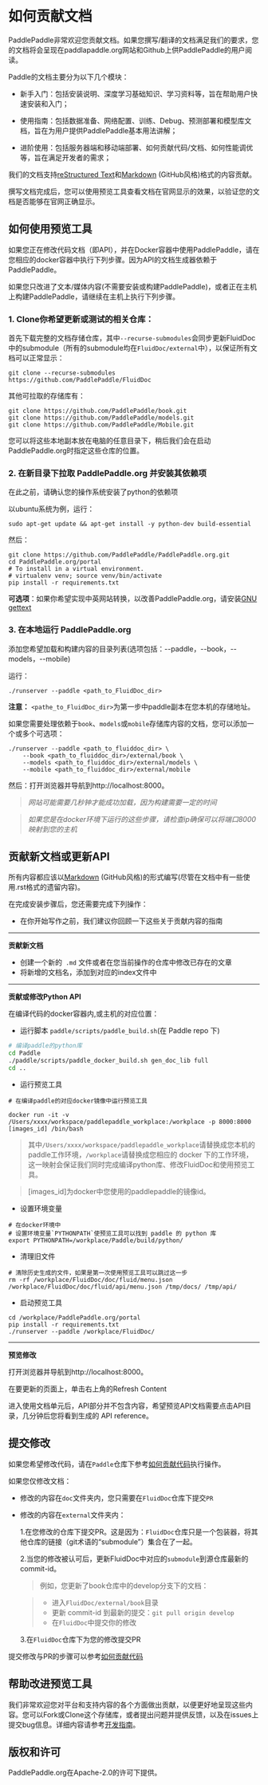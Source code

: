 # 如何贡献文档

PaddlePaddle非常欢迎您贡献文档。如果您撰写/翻译的文档满足我们的要求，您的文档将会呈现在paddlapaddle.org网站和Github上供PaddlePaddle的用户阅读。

Paddle的文档主要分为以下几个模块：

- 新手入门：包括安装说明、深度学习基础知识、学习资料等，旨在帮助用户快速安装和入门；

- 使用指南：包括数据准备、网络配置、训练、Debug、预测部署和模型库文档，旨在为用户提供PaddlePaddle基本用法讲解；

- 进阶使用：包括服务器端和移动端部署、如何贡献代码/文档、如何性能调优等，旨在满足开发者的需求；

我们的文档支持[reStructured Text](http://www.sphinx-doc.org/en/master/usage/restructuredtext/basics.html)和[Markdown](https://guides.github.com/features/mastering-markdown/) (GitHub风格)格式的内容贡献。

撰写文档完成后，您可以使用预览工具查看文档在官网显示的效果，以验证您的文档是否能够在官网正确显示。


## 如何使用预览工具

如果您正在修改代码文档（即API），并在Docker容器中使用PaddlePaddle，请在您相应的docker容器中执行下列步骤。因为API的文档生成器依赖于PaddlePaddle。

如果您只改进了文本/媒体内容(不需要安装或构建PaddlePaddle)，或者正在主机上构建PaddlePaddle，请继续在主机上执行下列步骤。

### 1. Clone你希望更新或测试的相关仓库：

首先下载完整的文档存储仓库，其中`--recurse-submodules`会同步更新FluidDoc中的submodule（所有的submodule均在`FluidDoc/external`中），以保证所有文档可以正常显示：

```
git clone --recurse-submodules https://github.com/PaddlePaddle/FluidDoc
```

其他可拉取的存储库有：


```
git clone https://github.com/PaddlePaddle/book.git
git clone https://github.com/PaddlePaddle/models.git
git clone https://github.com/PaddlePaddle/Mobile.git

```

您可以将这些本地副本放在电脑的任意目录下，稍后我们会在启动 PaddlePaddle.org时指定这些仓库的位置。

### 2. 在新目录下拉取 PaddlePaddle.org 并安装其依赖项

在此之前，请确认您的操作系统安装了python的依赖项

以ubuntu系统为例，运行：

```
sudo apt-get update && apt-get install -y python-dev build-essential
```

然后：

```
git clone https://github.com/PaddlePaddle/PaddlePaddle.org.git
cd PaddlePaddle.org/portal
# To install in a virtual environment.
# virtualenv venv; source venv/bin/activate
pip install -r requirements.txt
```

**可选项**：如果你希望实现中英网站转换，以改善PaddlePaddle.org，请安装[GNU gettext](https://www.gnu.org/software/gettext/)

### 3. 在本地运行 PaddlePaddle.org

添加您希望加载和构建内容的目录列表(选项包括：--paddle，--book，--models，--mobile)

运行：

```
./runserver --paddle <path_to_FluidDoc_dir>
```

**注意：**  `<pathe_to_FluidDoc_dir>`为第一步中paddle副本在您本机的存储地址。

如果您需要处理依赖于`book`、`models`或`mobile`存储库内容的文档，您可以添加一个或多个可选项：

```
./runserver --paddle <path_to_fluiddoc_dir> \
    --book <path_to_fluiddoc_dir>/external/book \
    --models <path_to_fluiddoc_dir>/external/models \
    --mobile <path_to_fluiddoc_dir>/external/mobile
```
然后：打开浏览器并导航到http://localhost:8000。

>*网站可能需要几秒钟才能成功加载，因为构建需要一定的时间*

>*如果您是在docker环境下运行的这些步骤，请检查ip确保可以将端口8000映射到您的主机*

## 贡献新文档或更新API

所有内容都应该以[Markdown](https://guides.github.com/features/mastering-markdown/) (GitHub风格)的形式编写(尽管在文档中有一些使用.rst格式的遗留内容)。


在完成安装步骤后，您还需要完成下列操作：

  - 在你开始写作之前，我们建议你回顾一下这些关于贡献内容的指南

 ---

  **贡献新文档**


  - 创建一个新的` .md` 文件或者在您当前操作的仓库中修改已存在的文章
  - 将新增的文档名，添加到对应的index文件中

 ---

  **贡献或修改Python API**


  在编译代码的docker容器内,或主机的对应位置：

  - 运行脚本 `paddle/scripts/paddle_build.sh`(在 Paddle repo 下)
  
  ```bash
  # 编译paddle的python库
  cd Paddle
  ./paddle/scripts/paddle_docker_build.sh gen_doc_lib full
  cd ..
  ```

  - 运行预览工具

  ```
  # 在编译paddle的对应docker镜像中运行预览工具

  docker run -it -v /Users/xxxx/workspace/paddlepaddle_workplace:/workplace -p 8000:8000 [images_id] /bin/bash
  ```
  
  > 其中`/Users/xxxx/workspace/paddlepaddle_workplace`请替换成您本机的paddle工作环境，`/workplace`请替换成您相应的 docker 下的工作环境，这一映射会保证我们同时完成编译python库、修改FluidDoc和使用预览工具。

  > [images_id]为docker中您使用的paddlepaddle的镜像id。

  - 设置环境变量

  ```
  # 在docker环境中
  # 设置环境变量`PYTHONPATH`使预览工具可以找到 paddle 的 python 库
  export PYTHONPATH=/workplace/Paddle/build/python/
  ```

  - 清理旧文件

  ```
  # 清除历史生成的文件，如果是第一次使用预览工具可以跳过这一步
  rm -rf /workplace/FluidDoc/doc/fluid/menu.json /workplace/FluidDoc/doc/fluid/api/menu.json /tmp/docs/ /tmp/api/
  ```

  - 启动预览工具

  ```
  cd /workplace/PaddlePaddle.org/portal
  pip install -r requirements.txt
  ./runserver --paddle /workplace/FluidDoc/
  ```

---
  
  **预览修改**



  打开浏览器并导航到http://localhost:8000。

  在要更新的页面上，单击右上角的Refresh Content
  
  进入使用文档单元后，API部分并不包含内容，希望预览API文档需要点击API目录，几分钟后您将看到生成的 API reference。
  
	
## 提交修改

如果您希望修改代码，请在`Paddle`仓库下参考[如何贡献代码](../development/contribute_to_paddle.html)执行操作。

如果您仅修改文档：

  - 修改的内容在`doc`文件夹内，您只需要在`FluidDoc`仓库下提交`PR`
  
  - 修改的内容在`external`文件夹内：

    1.在您修改的仓库下提交PR。这是因为：`FluidDoc`仓库只是一个包装器，将其他仓库的链接（git术语的“submodule”）集合在了一起。
    
    2.当您的修改被认可后，更新FluidDoc中对应的`submodule`到源仓库最新的commit-id。

      > 例如，您更新了book仓库中的develop分支下的文档：
      

      > - 进入`FluidDoc/external/book`目录
      > - 更新 commit-id 到最新的提交：`git pull origin develop`
      > - 在`FluidDoc`中提交你的修改
		
	3.在`FluidDoc`仓库下为您的修改提交PR

提交修改与PR的步骤可以参考[如何贡献代码](../development/contribute_to_paddle.html)

## 帮助改进预览工具

我们非常欢迎您对平台和支持内容的各个方面做出贡献，以便更好地呈现这些内容。您可以Fork或Clone这个存储库，或者提出问题并提供反馈，以及在issues上提交bug信息。详细内容请参考[开发指南](https://github.com/PaddlePaddle/PaddlePaddle.org/blob/develop/DEVELOPING.md)。

## 版权和许可
PaddlePaddle.org在Apache-2.0的许可下提供。
